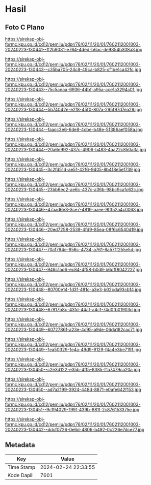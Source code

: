 # Hasil

## Foto C Plano

https://sirekap-obj-formc.kpu.go.id/cd12/pemilu/pdpr/76/02/11/20/01/7602112001003-20240223-130441--ff2b9031-e764-4ded-b6ac-de9354b308a3.jpg

https://sirekap-obj-formc.kpu.go.id/cd12/pemilu/pdpr/76/02/11/20/01/7602112001003-20240223-130443--c35ba705-24c8-49ca-b825-cf1be1ca42fc.jpg

https://sirekap-obj-formc.kpu.go.id/cd12/pemilu/pdpr/76/02/11/20/01/7602112001003-20240223-130443--75c5aeaa-6906-44bf-a95a-ace1a3294a01.jpg

https://sirekap-obj-formc.kpu.go.id/cd12/pemilu/pdpr/76/02/11/20/01/7602112001003-20240223-130444--5b74042e-e2f8-45f0-807a-295f97d7ea29.jpg

https://sirekap-obj-formc.kpu.go.id/cd12/pemilu/pdpr/76/02/11/20/01/7602112001003-20240223-130444--faacc3e6-6de8-4cbe-b48e-51386aef058a.jpg

https://sirekap-obj-formc.kpu.go.id/cd12/pemilu/pdpr/76/02/11/20/01/7602112001003-20240223-130444--20a6e992-437c-4906-b483-4aa22c850a3a.jpg

https://sirekap-obj-formc.kpu.go.id/cd12/pemilu/pdpr/76/02/11/20/01/7602112001003-20240223-130445--3c2fd51d-ae51-42f6-9405-8b418e5ef739.jpg

https://sirekap-obj-formc.kpu.go.id/cd12/pemilu/pdpr/76/02/11/20/01/7602112001003-20240223-130445--23bb6ec2-ae6c-437c-a36b-98bc9cafc62c.jpg

https://sirekap-obj-formc.kpu.go.id/cd12/pemilu/pdpr/76/02/11/20/01/7602112001003-20240223-130446--47aad6e3-3ce7-4819-aaee-9f352a4c0063.jpg

https://sirekap-obj-formc.kpu.go.id/cd12/pemilu/pdpr/76/02/11/20/01/7602112001003-20240223-130446--20ed7258-2539-4fd9-85ea-08f6c6540d19.jpg

https://sirekap-obj-formc.kpu.go.id/cd12/pemilu/pdpr/76/02/11/20/01/7602112001003-20240223-130447--70a1764e-956c-4734-a761-6a571f255e5d.jpg

https://sirekap-obj-formc.kpu.go.id/cd12/pemilu/pdpr/76/02/11/20/01/7602112001003-20240223-130447--946c1ad6-ec84-4f58-b0d9-b6dff8042227.jpg

https://sirekap-obj-formc.kpu.go.id/cd12/pemilu/pdpr/76/02/11/20/01/7602112001003-20240223-130448--80700e14-1d3f-481c-a3e3-b02cda93cb14.jpg

https://sirekap-obj-formc.kpu.go.id/cd12/pemilu/pdpr/76/02/11/20/01/7602112001003-20240223-130448--67817b8c-43fd-44af-a4c1-74d0fb01903d.jpg

https://sirekap-obj-formc.kpu.go.id/cd12/pemilu/pdpr/76/02/11/20/01/7602112001003-20240223-130449--6072786f-a23e-4c95-a9de-06da182cac71.jpg

https://sirekap-obj-formc.kpu.go.id/cd12/pemilu/pdpr/76/02/11/20/01/7602112001003-20240223-130449--1ea50329-1e4a-49d9-9129-f4a4e3be7191.jpg

https://sirekap-obj-formc.kpu.go.id/cd12/pemilu/pdpr/76/02/11/20/01/7602112001003-20240223-130450--c2e3d122-e35b-4ff5-8385-f1a7479ca20a.jpg

https://sirekap-obj-formc.kpu.go.id/cd12/pemilu/pdpr/76/02/11/20/01/7602112001003-20240223-130450--ad7a2199-3924-448d-8871-e0afe642f153.jpg

https://sirekap-obj-formc.kpu.go.id/cd12/pemilu/pdpr/76/02/11/20/01/7602112001003-20240223-130451--9c194029-199f-439b-881f-2c876153375e.jpg

https://sirekap-obj-formc.kpu.go.id/cd12/pemilu/pdpr/76/02/11/20/01/7602112001003-20240223-130442--ddcf0726-0e6d-4806-b492-0c226e7dce77.jpg


## Metadata

| Key        | Value               |
| ---------- | ------------------- |
| Time Stamp | 2024-02-24 22:33:55 |
| Kode Dapil | 7601                |



